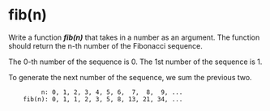 # fib(n)

Write a function **_fib(n)_** that takes in a number as an argument. The function should return the n-th number of the Fibonacci sequence.

The 0-th number of the sequence is 0.
The 1st number of the sequence is 1.

To generate the next number of the sequence, we sum the previous two.

```
         n: 0, 1, 2, 3, 4, 5, 6,  7,  8,  9, ...
    fib(n): 0, 1, 1, 2, 3, 5, 8, 13, 21, 34, ...
```
